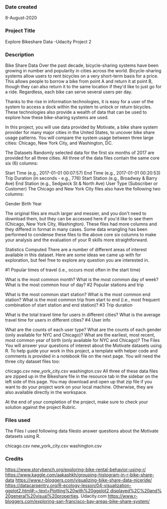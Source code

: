 ### Date created
8-August-2020

### Project Title
Explore Bikeshare Data -Udacity Project 2

### Description
Bike Share Data
Over the past decade, bicycle-sharing systems have been growing in number and popularity in cities across the world. Bicycle-sharing systems allow users to rent bicycles on a very short-term basis for a price. This allows people to borrow a bike from point A and return it at point B, though they can also return it to the same location if they'd like to just go for a ride. Regardless, each bike can serve several users per day.

Thanks to the rise in information technologies, it is easy for a user of the system to access a dock within the system to unlock or return bicycles. These technologies also provide a wealth of data that can be used to explore how these bike-sharing systems are used.

In this project, you will use data provided by Motivate, a bike share system provider for many major cities in the United States, to uncover bike share usage patterns. You will compare the system usage between three large cities: Chicago, New York City, and Washington, DC.

The Datasets
Randomly selected data for the first six months of 2017 are provided for all three cities. All three of the data files contain the same core six (6) columns:

Start Time (e.g., 2017-01-01 00:07:57)
End Time (e.g., 2017-01-01 00:20:53)
Trip Duration (in seconds - e.g., 776)
Start Station (e.g., Broadway & Barry Ave)
End Station (e.g., Sedgwick St & North Ave)
User Type (Subscriber or Customer)
The Chicago and New York City files also have the following two columns:

Gender
Birth Year

The original files are much larger and messier, and you don't need to download them, but they can be accessed here if you'd like to see them (Chicago, New York City, Washington). These files had more columns and they differed in format in many cases. Some data wrangling has been performed to condense these files to the above core six columns to make your analysis and the evaluation of your R skills more straightforward.

Statistics Computed
There are a number of different areas of interest available in this dataset. Here are some ideas we came up with for exploration, but feel free to explore any question you are interested in.

#1 Popular times of travel (i.e., occurs most often in the start time)

What is the most common month?
What is the most common day of week?
What is the most common hour of day?
#2 Popular stations and trip

What is the most common start station?
What is the most common end station?
What is the most common trip from start to end (i.e., most frequent combination of start station and end station)?
#3 Trip duration

What is the total travel time for users in different cities?
What is the average travel time for users in different cities?
#4 User info

What are the counts of each user type?
What are the counts of each gender (only available for NYC and Chicago)?
What are the earliest, most recent, most common year of birth (only available for NYC and Chicago)?
The Files
You will answer your questions of interest about the Motivate datasets using R. To help guide your work in this project, a template with helper code and comments is provided in a notebook file on the next page. You will need the three city dataset files too:

chicago.csv
new_york_city.csv
washington.csv
All three of these data files are zipped up in the Bikeshare file in the resource tab in the sidebar on the left side of this page. You may download and open up that zip file if you want to do your project work on your local machine. Otherwise, they are also available directly in the workspace.

At the end of your completion of the project, make sure to check your solution against the project Rubric.

### Files used
The Files
I used following data filesto answer questions  about the Motivate datasets using R. 

chicago.csv
new_york_city.csv
washington.csv

### Credits
https://www.storybench.org/exploring-bike-rental-behavior-using-r/
https://www.kaggle.com/aakashkh/grouping-histogram-in-r-bike-share-data
https://www.r-bloggers.com/visualizing-bike-share-data-niceride/
https://datacarpentry.org/R-ecology-lesson/04-visualization-ggplot2.html#:~:text=Plotting%20with%20ggplot2,displayed%2C%20and%20general%20visual%20properties.
Udacity.com
https://www.r-bloggers.com/exploring-san-francisco-bay-areas-bike-share-system/

